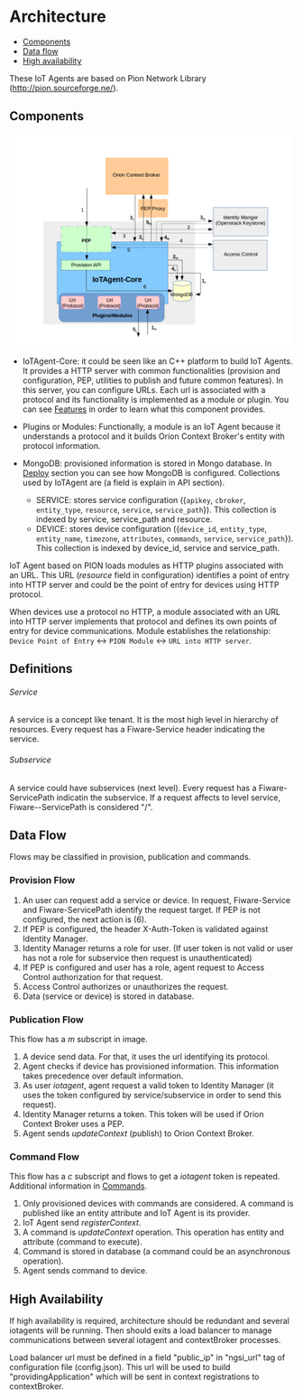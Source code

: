 # Architecture
* [Components](#Components)
* [Data flow](#Dataflow)
* [High availability](#HighAvailability)

These IoT Agents are based on Pion Network Library (http://pion.sourceforge.ne/).

## Components

![IoT Agent architecture](imgs/architecture.png) 

- IoTAgent-Core: it could be seen like an C++ platform to build IoT Agents. It provides a HTTP server with common functionalities (provision and configuration, PEP, utilities to publish and future common features). In this server, you can configure URLs. Each url is associated with a protocol and its functionality is implemented as a module or plugin. You can see [Features](#../README.md) in order to learn what this component provides.
- Plugins or Modules:  Functionally, a module is an IoT Agent because it understands a protocol and it builds Orion Context Broker's entity with protocol information.
- MongoDB: provisioned information is stored in Mongo database. In [Deploy](deploy.md) section you can see how MongoDB is configured. Collections used by IoTAgent are (a field is explain in API section).

  + SERVICE: stores service configuration ({`apikey`, `cbroker`, `entity_type`, `resource`, `service`, `service_path`}). This collection is indexed by service, service_path and resource.
  + DEVICE: stores device configuration ({`device_id`, `entity_type`, `entity_name`, `timezone`, `attributes`, `commands`, `service`, `service_path`}). This collection is indexed by device_id, service and service_path.

IoT Agent based on PION loads modules as HTTP plugins associated with an URL. This URL (_resource_ field in configuration) identifies a point of entry into HTTP server and could be the point of entry for devices using HTTP protocol.

When devices use a protocol no HTTP, a module associated with an URL into HTTP server implements that protocol and defines its own points of entry for device communications. Module establishes the relationship:
```Device Point of Entry``` <-> ```PION Module``` <-> ```URL into HTTP server```.


## Definitions
###### Service
A service is a concept like tenant. It is the most high level in hierarchy of resources. Every request has a Fiware-Service header indicating the service.
###### Subservice
A service could have subservices (next level). Every request has a Fiware-ServicePath indicatin the subservice. If a request affects to level service, Fiware--ServicePath is considered "/".

## Data Flow
Flows may be classified in provision, publication and commands.
### Provision Flow
1. An user can request add a service or device. In request, Fiware-Service and Fiware-ServicePath identify the request target. If PEP is not configured, the next action is (6).
2. If PEP is configured, the header X-Auth-Token is validated against Identity Manager.
3. Identity Manager returns a role for user. (If user token is not valid or user has not a role for subservice then request is unauthenticated)
4. If PEP is configured and user has a role, agent request to Access Control authorization for that request.
5. Access Control authorizes or unauthorizes the request.
6. Data (service or device) is stored in database.

### Publication Flow
This flow has a _m_ subscript in image.

1. A device send data. For that, it uses the url identifying its protocol.
2. Agent checks if device has provisioned information. This information takes precedence over default information.
3. As user _iotagent_, agent request a valid token to Identity Manager (it uses the token configured by service/subservice in order to send this request).
4. Identity Manager returns a token. This token will be used if Orion Context Broker uses a PEP.
5. Agent sends _updateContext_ (publish) to Orion Context Broker.

### Command Flow
This flow has a _c_ subscript and flows to get a _iotagent_ token is repeated.  Additional information in [Commands](commands.md).

1. Only provisioned devices with commands are considered. A command is published like an entity attribute and IoT Agent is its provider.
2. IoT Agent send _registerContext_.
3. A command is _updateContext_ operation. This operation has entity and attribute (command to execute).
4. Command is stored in database (a command could be an asynchronous operation).
5. Agent sends command to device.


## High Availability 
If high availability is required, architecture should be redundant and several iotagents  will be running.  Then should exits a load balancer to manage communications between several iotagent and contextBroker  processes.

Load balancer url must be defined in a field "public_ip" in "ngsi_url"  tag of configuration file (config.json). This url will be used to build "providingApplication" which will be sent in context registrations to contextBroker.


